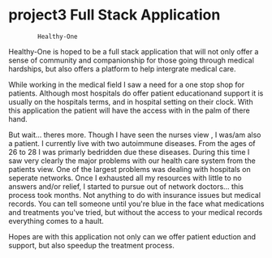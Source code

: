 # project3 Full Stack Application
            Healthy-One

Healthy-One is hoped to be a full stack application that will not only offer a sense of community and companionship for those going through medical hardships, but also offers a platform to help intergrate medical care.

While working in the medical field I saw a need for a one stop shop for patients. Although most hospitals do offer patient educationand support it is usually on the hospitals terms, and in hospital setting on their clock. With this application the patient will have the access with in the palm of there hand.

But wait... theres more. Though I have seen the nurses view , I was/am also a patient. I currently live with two autoimmune diseases. From the ages of 26 to 28 I was primarly bedridden due these diseases. During this time I saw very clearly the major problems with our health care system from the patients view. One of the largest problems was dealing with hospitals on seperate networks. Once I exhausted all my resources with little to no answers and/or relief, I started to pursue out of network doctors... this process took months. Not anything to do with insurance issues but medical records. You can tell someone until you're blue in the face what medications and treatments you've tried, but without the access to your medical records everything comes to a hault. 

Hopes are with this application not only can we offer patient eduction and support, but also speedup the treatment process.